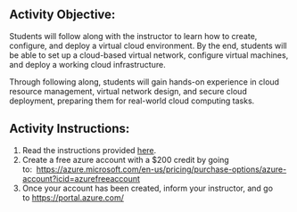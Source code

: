 ## Activity Objective:

Students will follow along with the instructor to learn how to create, configure, and deploy a virtual cloud environment. By the end, students will be able to set up a cloud-based virtual network, configure virtual machines, and deploy a working cloud infrastructure. 

Through following along, students will gain hands-on experience in cloud resource management, virtual network design, and secure cloud deployment, preparing them for real-world cloud computing tasks.

## Activity Instructions:

1. Read the instructions provided [here](https://drive.google.com/file/d/1PXkl2eEfwvADukg5EoG3Fk338-yA2nNG/view).
2. Create a free azure account with a $200 credit by going to:  https://azure.microsoft.com/en-us/pricing/purchase-options/azure-account?icid=azurefreeaccount
3. Once your account has been created, inform your instructor, and go to https://portal.azure.com/







